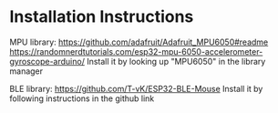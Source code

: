 # Installation Instructions
MPU library: https://github.com/adafruit/Adafruit_MPU6050#readme
            https://randomnerdtutorials.com/esp32-mpu-6050-accelerometer-gyroscope-arduino/
Install it by looking up "MPU6050" in the library manager

BLE library: https://github.com/T-vK/ESP32-BLE-Mouse
Install it by following instructions in the github link